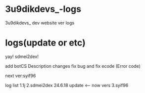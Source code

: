 # 3u9dikdevs_-logs
3u9dikdevs_ dev website ver logs

# logs(update or etc)
yay! sdmei2dex!

add botCS
Description changes
fix bug and fix ecode (Error code)

next ver:syif96

log list
1.1j
2.sdmei2dex 24.6.18 update <-- now vers
3.syif96
